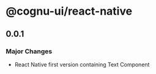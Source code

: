 # @cognu-ui/react-native

## 0.0.1

### Major Changes

- React Native first version containing Text Component
